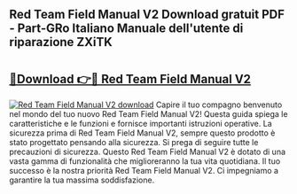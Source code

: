 ## Red Team Field Manual V2 Download gratuit PDF - Part-GRo Italiano Manuale dell'utente di riparazione ZXiTK

# <h2><a href="http://dfd5e2.blite.top/?on=Red+Team+Field+Manual+V2">🔗Download 👉🔴 Red Team Field Manual V2</a></h2>

[![Red Team Field Manual V2 download](https://i.imgur.com/lujVjoI.png)](http://dfd5e2.blite.top/?on=Red+Team+Field+Manual+V2)
Capire il tuo compagno benvenuto nel mondo del tuo nuovo Red Team Field Manual V2! Questa guida spiega le caratteristiche e le funzioni e fornisce importanti istruzioni operative. La sicurezza prima di Red Team Field Manual V2, sempre questo prodotto è stato progettato pensando alla sicurezza. Si prega di seguire tutte le precauzioni di sicurezza. Questo Red Team Field Manual V2 è dotato di una vasta gamma di funzionalità che miglioreranno la tua vita quotidiana. Il tuo successo è la nostra priorità Red Team Field Manual V2. Ci impegniamo a garantire la tua massima soddisfazione.
